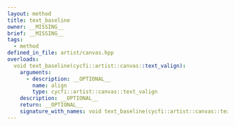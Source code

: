 ```yaml
---
layout: method
title: text_baseline
owner: __MISSING__
brief: __MISSING__
tags:
  - method
defined_in_file: artist/canvas.hpp
overloads:
  void text_baseline(cycfi::artist::canvas::text_valign):
    arguments:
      - description: __OPTIONAL__
        name: align
        type: cycfi::artist::canvas::text_valign
    description: __OPTIONAL__
    return: __OPTIONAL__
    signature_with_names: void text_baseline(cycfi::artist::canvas::text_valign align)
---
```

